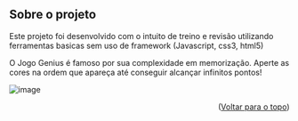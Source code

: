 <div id="top"></div>
<!--
*** Thanks for checking out the Best-README-Template. If you have a suggestion
*** that would make this better, please fork the repo and create a pull request
*** or simply open an issue with the tag "enhancement".
*** Don't forget to give the project a star!
*** Thanks again! Now go create something AMAZING! :D
-->



<!-- PROJECT SHIELDS -->
<!--
*** I'm using markdown "reference style" links for readability.
*** Reference links are enclosed in brackets [ ] instead of parentheses ( ).
*** See the bottom of this document for the declaration of the reference variables
*** for contributors-url, forks-url, etc. This is an optional, concise syntax you may use.
*** https://www.markdownguide.org/basic-syntax/#reference-style-links
-->





<!-- ABOUT THE PROJECT -->
## Sobre o projeto


Este projeto foi desenvolvido com o intuito de treino e revisão utilizando ferramentas basicas sem uso de framework (Javascript, css3, html5)

O Jogo Genius é famoso por sua complexidade em memorização. Aperte as cores na ordem que apareça até conseguir alcançar infinitos pontos!
<br>


![image](https://user-images.githubusercontent.com/60900449/173638825-f71a8217-9ab0-410c-9362-b82d3d975cc5.png)


<p align="right">(<a href="#top">Voltar para o topo</a>)</p>



